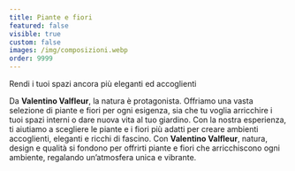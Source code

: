 ```yaml
---
title: Piante e fiori
featured: false
visible: true
custom: false
images: /img/composizioni.webp
order: 9999
---
```

Rendi i tuoi spazi ancora più eleganti ed accoglienti

<!--more-->

Da **Valentino Valfleur**, la natura è protagonista. Offriamo una vasta selezione di piante e fiori per ogni esigenza, sia che tu voglia arricchire i tuoi spazi interni o dare nuova vita al tuo giardino. Con la nostra esperienza, ti aiutiamo a scegliere le piante e i fiori più adatti per creare ambienti accoglienti, eleganti e ricchi di fascino. Con **Valentino Valfleur**, natura, design e qualità si fondono per offrirti piante e fiori che arricchiscono ogni ambiente, regalando un’atmosfera unica e vibrante.
